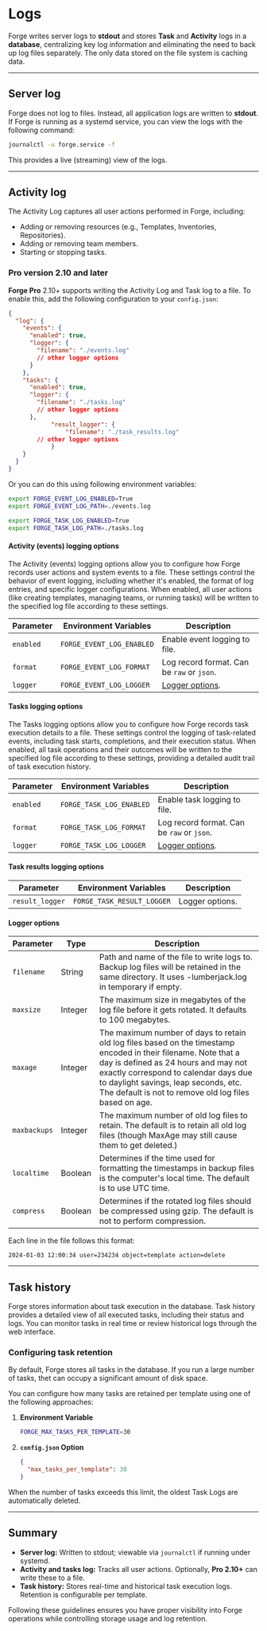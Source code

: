 # Logs

Forge writes server logs to **stdout** and stores **Task** and **Activity** logs in a **database**, centralizing key log information and eliminating the need to back up log files separately. The only data stored on the file system is caching data.

---

## Server log

Forge does not log to files. Instead, all application logs are written to **stdout**.  
If Forge is running as a systemd service, you can view the logs with the following command:

```bash
journalctl -u forge.service -f
```

This provides a live (streaming) view of the logs.

---

## Activity log

The Activity Log captures all user actions performed in Forge, including:

- Adding or removing resources (e.g., Templates, Inventories, Repositories).
- Adding or removing team members.
- Starting or stopping tasks.

### Pro version 2.10 and later

**Forge Pro** 2.10+ supports writing the Activity Log and Task log to a file. To enable this, add the following configuration to your `config.json`:

```json
{
  "log": {
    "events": {
      "enabled": true,
      "logger": {
        "filename": "./events.log"
        // other logger options
      }
    },
    "tasks": {
      "enabled": true,
      "logger": {
        "filename": "./tasks.log"
        // other logger options
      },
			"result_logger": {
				"filename": "./task_results.log"
        // other logger options
			}
    }
  }
}
```


Or you can do this using following environment variables:

```bash
export FORGE_EVENT_LOG_ENABLED=True
export FORGE_EVENT_LOG_PATH=./events.log

export FORGE_TASK_LOG_ENABLED=True
export FORGE_TASK_LOG_PATH=./tasks.log
```

#### Activity (events) logging options

The Activity (events) logging options allow you to configure how Forge records user actions and system events to a file. These settings control the behavior of event logging, including whether it's enabled, the format of log entries, and specific logger configurations. When enabled, all user actions (like creating templates, managing teams, or running tasks) will be written to the specified log file according to these settings.

| Parameter             | Environment Variables | Description           |
| --------------------- | --------------------- | --------------------- |
| `enabled`             | `FORGE_EVENT_LOG_ENABLED` | Enable event logging to file. |
| `format`              | `FORGE_EVENT_LOG_FORMAT`  | Log record format. Can be `raw` or `json`. |
| `logger`              | `FORGE_EVENT_LOG_LOGGER`  | [Logger options](#logger-options). |

#### Tasks logging options

The Tasks logging options allow you to configure how Forge records task execution details to a file. These settings control the logging of task-related events, including task starts, completions, and their execution status. When enabled, all task operations and their outcomes will be written to the specified log file according to these settings, providing a detailed audit trail of task execution history.

| Parameter             | Environment Variables | Description           |
| --------------------- | --------------------- | --------------------- |
| `enabled`             | `FORGE_TASK_LOG_ENABLED` | Enable task logging to file. |
| `format`              | `FORGE_TASK_LOG_FORMAT`  | Log record format. Can be `raw` or `json`. |
| `logger`              | `FORGE_TASK_LOG_LOGGER`  | [Logger options](#logger-options). |

#### Task results logging options

| Parameter             | Environment Variables | Description           |
| --------------------- | --------------------- | --------------------- |
| `result_logger`              | `FORGE_TASK_RESULT_LOGGER`  | Logger options. |


#### Logger options

| Parameter             | Type | Description           |
| --------------------- | ------- | --------------------- |
| `filename`     | String  | Path and name of the file to write logs to. Backup log files will be retained in the same directory.  It uses <processname>-lumberjack.log in temporary if empty. |
| `maxsize`      | Integer | The maximum size in megabytes of the log file before it gets rotated. It defaults to 100 megabytes. |
| `maxage`       | Integer | The maximum number of days to retain old log files based on the timestamp encoded in their filename.  Note that a day is defined as 24 hours and may not exactly correspond to calendar days due to daylight savings, leap seconds, etc. The default is not to remove old log files based on age. |
| `maxbackups`   | Integer | The maximum number of old log files to retain.  The default is to retain all old log files (though MaxAge may still cause them to get deleted.) |
| `localtime`    | Boolean | Determines if the time used for formatting the timestamps in backup files is the computer's local time.  The default is to use UTC time. |
| `compress`     | Boolean | Determines if the rotated log files should be compressed using gzip. The default is not to perform compression. |



Each line in the file follows this format:

```
2024-01-03 12:00:34 user=234234 object=template action=delete
```

---

## Task history

Forge stores information about task execution in the database. Task history provides a detailed view of all executed tasks, including their status and logs. You can monitor tasks in real time or review historical logs through the web interface.

### Configuring task retention

By default, Forge stores all tasks in the database. If you run a large number of tasks, thet can occupy a significant amount of disk space.

You can configure how many tasks are retained per template using one of the following approaches:

1. **Environment Variable**  
   ```bash
   FORGE_MAX_TASKS_PER_TEMPLATE=30
   ```
2. **`config.json` Option**  
   ```json
   {
     "max_tasks_per_template": 30
   }
   ```

When the number of tasks exceeds this limit, the oldest Task Logs are automatically deleted.

---

## Summary

- **Server log:** Written to stdout; viewable via `journalctl` if running under systemd.  
- **Activity and tasks log:** Tracks all user actions. Optionally, **Pro 2.10+** can write these to a file.  
- **Task history:** Stores real-time and historical task execution logs. Retention is configurable per template.

Following these guidelines ensures you have proper visibility into Forge operations while controlling storage usage and log retention.
